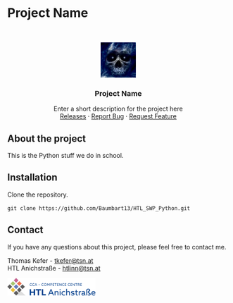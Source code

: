 # Project Name

<br/>
<p align="center">
  <a href="https://htl-anichstrasse.tirol">
    <img src=".github/baumi.png" alt="Logo" width="80" height="80">
  </a>

  <h3 align="center">Project Name</h3>

  <p align="center">
    Enter a short description for the project here
    <br/>
    <a href="https://github.com/baumbart13/HTL_SWP_Python/releases">Releases</a>
    ·
    <a href="https://github.com/baumbart13/HTL_SWP_Python/issues">Report Bug</a>
    ·
    <a href="https://github.com/baumbart13/HTL_SWP_Python/issues">Request Feature</a>
  </p>
</p>

## About the project

This is the Python stuff we do in school.

## Installation

Clone the repository.
```
git clone https://github.com/Baumbart13/HTL_SWP_Python.git
```

## Contact

If you have any questions about this project, please feel free to contact me.

Thomas Kefer - tkefer@tsn.at<br>
HTL Anichstraße - htlinn@tsn.at

<a href="https://htl-anichstrasse.tirol" target="_blank"><img src=".github/htl-anichstrasse-logo.svg" width="200px"></a>
